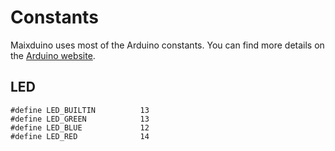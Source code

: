 Constants
=====


Maixduino uses most of the Arduino constants. You can find more details on the [Arduino website](https://www.arduino.cc/reference/en/#variables).

## LED
```
#define LED_BUILTIN          13
#define LED_GREEN            13
#define LED_BLUE             12
#define LED_RED              14
```
